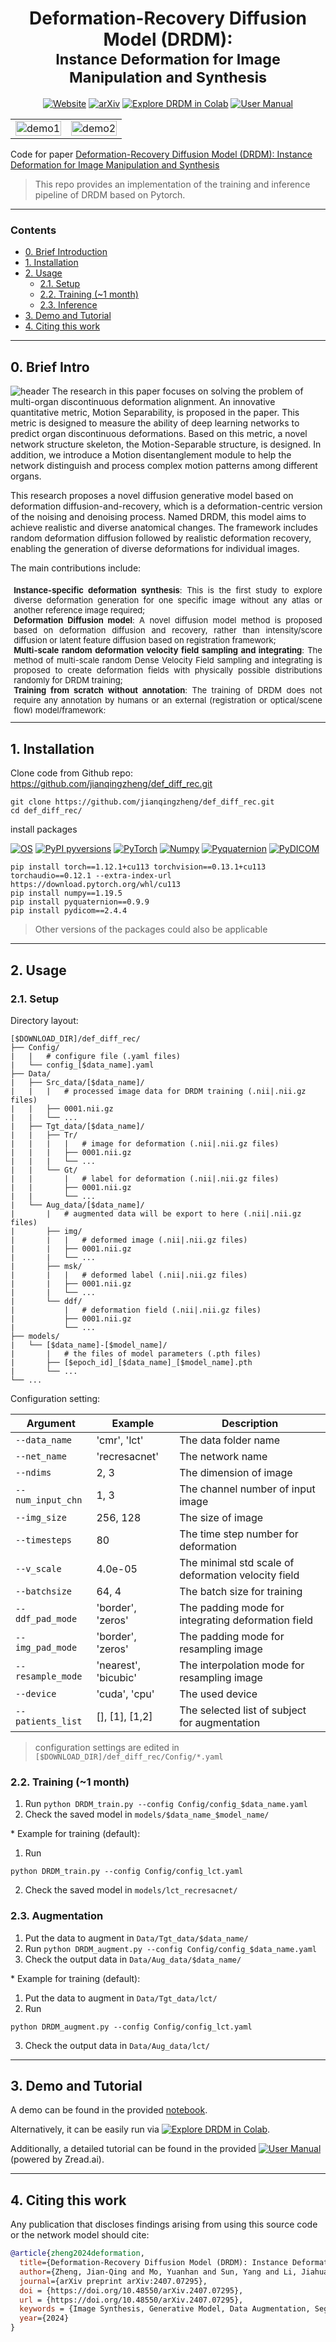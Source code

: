 <div align="center">
<h1> 
Deformation-Recovery Diffusion Model (DRDM): <br />
<small>Instance Deformation for Image Manipulation and Synthesis</small> 
</h1>

<a href="https://jianqingzheng.github.io/def_diff_rec/"><img alt="Website" src="https://img.shields.io/website?url=https%3A%2F%2Fjianqingzheng.github.io%2Fdef_diff_rec%2F&up_message=online&up_color=darkcyan&down_message=offline&down_color=darkgray&label=Project%20Page"></a>
[![arXiv](https://img.shields.io/badge/arXiv-2407.07295-b31b1b.svg)](https://doi.org/10.48550/arXiv.2407.07295)
[![Explore DRDM in Colab](https://colab.research.google.com/assets/colab-badge.svg)](https://colab.research.google.com/github/jianqingzheng/def_diff_rec/blob/main/def_diff_rec.ipynb)
<a href="https://zread.ai/jianqingzheng/def_diff_rec"><img alt="User Manual" src="https://img.shields.io/website?url=https%3A%2F%2Fzread.ai%2Fjianqingzheng%2Fdef_diff_rec%2F&up_message=online&up_color=darkgreen&down_message=offline&down_color=darkgray&label=User%20Manual"></a>

</div>

<table>
  <tr>
    <td><img src="docs/static/images/demo_3d_2.gif" alt="demo1" width="100%" /></td>
    <td><img src="docs/static/images/demo_3d_3x3.gif" alt="demo2" width="100%" /></td>
  </tr>
</table>

Code for paper [Deformation-Recovery Diffusion Model (DRDM): Instance Deformation for Image Manipulation and Synthesis](https://doi.org/10.48550/arXiv.2407.07295)


> This repo provides an implementation of the training and inference pipeline of DRDM based on Pytorch. 

---
### Contents ###
- [0. Brief Introduction](#0-brief-intro)
- [1. Installation](#1-installation)
- [2. Usage](#2-usage)
  - [2.1. Setup](#21-setup)
  - [2.2. Training (~1 month)](#22-training-1-month)
  - [2.3. Inference](#23-inference)
- [3. Demo and Tutorial](#3-demo-and-tutorial)
- [4. Citing this work](#4-citing-this-work)


---

## 0. Brief Intro ##

![header](docs/static/images/graphic_abstract.png)
The research in this paper focuses on solving the problem of multi-organ discontinuous deformation alignment. An innovative quantitative metric, Motion Separability, is proposed in the paper. This metric is designed to measure the ability of deep learning networks to predict organ discontinuous deformations. Based on this metric, a novel network structure skeleton, the Motion-Separable structure, is designed. In addition, we introduce a Motion disentanglement module to help the network distinguish and process complex motion patterns among different organs.

This research proposes a novel diffusion generative model based on deformation diffusion-and-recovery, which is a deformation-centric version of the noising and denoising process.
Named DRDM, this model aims to achieve realistic and diverse anatomical changes. The framework includes random deformation diffusion followed by realistic deformation recovery, enabling the generation of diverse deformations for individual images.


The main contributions include:
<ul style="width: auto; height: 200px; overflow: auto; padding:0.4em; margin:0em; text-align:justify; font-size:small">
  <li> <b>Instance-specific deformation synthesis</b>: This is the first study to explore diverse deformation generation for one specific image without any atlas or another reference image required;
  </li>
  <li> <b>Deformation Diffusion model</b>: A novel diffusion model method is proposed based on deformation diffusion and recovery, rather than intensity/score diffusion or latent feature diffusion based on registration framework;
  </li>
  <li> <b>Multi-scale random deformation velocity field sampling and integrating</b>: The method of multi-scale random Dense Velocity Field sampling and integrating is proposed to create deformation fields with physically possible distributions randomly for DRDM training;
  </li>
  <li> <b>Training from scratch without annotation</b>: The training of DRDM does not require any annotation by humans or an external (registration or optical/scene flow) model/framework;
  </li>
  <li> <b>Data augmentation for few-shot learning</b>: The diverse deformation field generated by DRDM is used on both image and pixel-level segmentation, to augment morphological information without changes in anatomical topology. Thus it enables augmented data for few-shot learning tasks;
  </li>
  <li> <b>Synthetic training for image registration</b>: The synthetic deformation created by DRDM can be used to train an image registration model without any external annotation;
  </li>
  <li> <b>Benefiting downstream tasks</b>: The experimental results show that data augmentation or synthesis by DRDM improves the downstream tasks, including segmentation and registration. The segmentation method and the registration method based on DRDM respectively outperform the previous augmentation method and the previous synthetic training method, which validate the plausibility and the value of the deformation field generated by DRDM.
  </li>
</ul>

---
## 1. Installation ##

Clone code from Github repo: https://github.com/jianqingzheng/def_diff_rec.git
```shell
git clone https://github.com/jianqingzheng/def_diff_rec.git
cd def_diff_rec/
```


install packages

[![OS](https://img.shields.io/badge/OS-Windows%7CLinux-darkblue)]()
[![PyPI pyversions](https://img.shields.io/badge/Python-3.8-blue)](https://pypi.python.org/pypi/ansicolortags/)
[![PyTorch](https://img.shields.io/badge/PyTorch-1.12.1+cu113-lightblue)](https://pytorch.org/)
[![Numpy](https://img.shields.io/badge/Numpy-1.19.5-lightblue)](https://numpy.org)
[![Pyquaternion](https://img.shields.io/badge/Pyquaternion-0.9.9-lightblue)](https://pypi.org/project/pyquaternion/)
[![PyDICOM](https://img.shields.io/badge/PyDICOM-2.4.4-lightblue)](https://pydicom.github.io/)

```shell
pip install torch==1.12.1+cu113 torchvision==0.13.1+cu113 torchaudio==0.12.1 --extra-index-url https://download.pytorch.org/whl/cu113
pip install numpy==1.19.5
pip install pyquaternion==0.9.9
pip install pydicom==2.4.4
```

> Other versions of the packages could also be applicable



---
## 2. Usage ##

### 2.1. Setup ###

Directory layout:
```
[$DOWNLOAD_DIR]/def_diff_rec/ 
├── Config/
|   |   # configure file (.yaml files)
|   └── config_[$data_name].yaml
├── Data/
|   ├── Src_data/[$data_name]/
|   |   |   # processed image data for DRDM training (.nii|.nii.gz files)
|   |   ├── 0001.nii.gz
|   |   └── ...
|   ├── Tgt_data/[$data_name]/
|   |	├── Tr/
|   |   |   |   # image for deformation (.nii|.nii.gz files)
|   |   |   ├── 0001.nii.gz
|   |   |   └── ...
|   |	└── Gt/
|   |       |   # label for deformation (.nii|.nii.gz files)
|   |       ├── 0001.nii.gz
|   |       └── ...
|   └── Aug_data/[$data_name]/
|       |   # augmented data will be export to here (.nii|.nii.gz files)
|    	├── img/
|       |   |   # deformed image (.nii|.nii.gz files)
|       |   ├── 0001.nii.gz
|       |   └── ...
|    	├── msk/
|       |   |   # deformed label (.nii|.nii.gz files)
|       |   ├── 0001.nii.gz
|       |   └── ...
|    	└── ddf/
|           |   # deformation field (.nii|.nii.gz files)
|           ├── 0001.nii.gz
|           └── ...
├── models/
|   └── [$data_name]-[$model_name]/
|       |   # the files of model parameters (.pth files)
|       ├── [$epoch_id]_[$data_name]_[$model_name].pth
|       └── ...
└── ...
```

Configuration setting:

<div align="center">
	
| Argument              | Example           | Description                                	|
| --------------------- | ----------------- |----------------------------------------------|
| `--data_name` 	    |'cmr', 'lct'        | The data folder name                    |
| `--net_name` 	        |'recresacnet'      | The network name                    |
| `--ndims` 	        |2, 3                | The dimension of image                    |
| `--num_input_chn` 	|1, 3                | The channel number of input image               |
| `--img_size` 	        |256, 128            | The size of image                    |
| `--timesteps` 	    |80                 | The time step number for deformation             |
| `--v_scale` 	        |4.0e-05             | The minimal std scale of deformation velocity field  |
| `--batchsize` 	    |64, 4               | The batch size for training                    |
| `--ddf_pad_mode` 	    |'border', 'zeros'   | The padding mode for integrating deformation field   |
| `--img_pad_mode` 	    |'border', 'zeros'   | The padding mode for resampling image    |
| `--resample_mode` 	|'nearest', 'bicubic'| The interpolation mode for resampling image     |
| `--device` 	        |'cuda', 'cpu'       | The used device     |
| `--patients_list` 	|[], [1], [1,2]       | The selected list of subject for augmentation     |
</div>

> configuration settings are edited in `[$DOWNLOAD_DIR]/def_diff_rec/Config/*.yaml`


### 2.2. Training (~1 month) ###

1. Run ```python DRDM_train.py --config Config/config_$data_name.yaml```
2. Check the saved model in `models/$data_name_$model_name/`

\* Example for training (default):

1. Run 
```shell
python DRDM_train.py --config Config/config_lct.yaml
```
2. Check the saved model in `models/lct_recresacnet/`

### 2.3. Augmentation ###

1. Put the data to augment in `Data/Tgt_data/$data_name/`
2. Run ```python DRDM_augment.py --config Config/config_$data_name.yaml```
3. Check the output data in `Data/Aug_data/$data_name/`

\* Example for training (default):

1. Put the data to augment in `Data/Tgt_data/lct/`
2. Run 
```shell
python DRDM_augment.py --config Config/config_lct.yaml
```
3. Check the output data in `Data/Aug_data/lct/`

---
## 3. Demo and Tutorial ##

A demo can be found in the provided [notebook](https://github.com/jianqingzheng/def_diff_rec/blob/main/def_diff_rec.ipynb).

Alternatively, it can be easily run via [![Explore DRDM in Colab](https://colab.research.google.com/assets/colab-badge.svg)](https://colab.research.google.com/github/jianqingzheng/def_diff_rec/blob/main/def_diff_rec.ipynb).

Additionally, a detailed tutorial can be found in the provided <a href="https://zread.ai/jianqingzheng/def_diff_rec"><img alt="User Manual" src="https://img.shields.io/website?url=https%3A%2F%2Fzread.ai%2Fjianqingzheng%2Fdef_diff_rec%2F&up_message=online&up_color=darkgreen&down_message=offline&down_color=darkgray&label=User%20Manual"></a> (powered by Zread.ai).


---

## 4. Citing this work

Any publication that discloses findings arising from using this source code or the network model should cite:

```bibtex
@article{zheng2024deformation,
  title={Deformation-Recovery Diffusion Model (DRDM): Instance Deformation for Image Manipulation and Synthesis},
  author={Zheng, Jian-Qing and Mo, Yuanhan and Sun, Yang and Li, Jiahua and Wu, Fuping and Wang, Ziyang and Vincent, Tonia and Papie{\.z}, Bart{\l}omiej W},
  journal={arXiv preprint arXiv:2407.07295},
  doi = {https://doi.org/10.48550/arXiv.2407.07295},
  url = {https://doi.org/10.48550/arXiv.2407.07295},
  keywords = {Image Synthesis, Generative Model, Data Augmentation, Segmentation, Registration},
  year={2024}
}    
```
